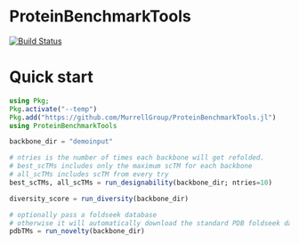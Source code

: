 # ProteinBenchmarkTools

[![Build Status](https://github.com/MurrellGroup/ProteinBenchmarkTools.jl/actions/workflows/CI.yml/badge.svg?branch=main)](https://github.com/MurrellGroup/ProteinBenchmarkTools.jl/actions/workflows/CI.yml?query=branch%3Amain)

# Quick start

```julia
using Pkg;
Pkg.activate("--temp")
Pkg.add("https://github.com/MurrellGroup/ProteinBenchmarkTools.jl")
using ProteinBenchmarkTools

backbone_dir = "demoinput"

# ntries is the number of times each backbone will get refolded. 
# best_scTMs includes only the maximum scTM for each backbone
# all_scTMs includes scTM from every try
best_scTMs, all_scTMs = run_designability(backbone_dir; ntries=10)

diversity_score = run_diversity(backbone_dir)

# optionally pass a foldseek database
# otherwise it will automatically download the standard PDB foldseek database
pdbTMs = run_novelty(backbone_dir)
```